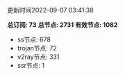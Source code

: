 更新时间2022-09-07 03:41:38

**总订阅: 73**
**总节点: 2731**
**有效节点: 1082**
- ss节点: 678
- trojan节点: 72
- v2ray节点: 331
- ssr节点: 1
